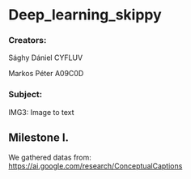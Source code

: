 # Deep_learning_skippy

### Creators:
Sághy Dániel CYFLUV

Markos Péter A09C0D
  
### Subject:
  IMG3: Image to text
  
## Milestone I.
We gathered datas from: https://ai.google.com/research/ConceptualCaptions
